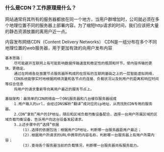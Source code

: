 ### 什么是CDN？工作原理是什么？
网站通常将其所有的服务器都放在同一个地方，当用户群增加时，公司就必须在多个地理位置不同的服务器上部署内容。为了缩短http请求的时间，我们应该把大量的静态资源放置的离用户近一点。

内容发布网络CDN（Content  Delivery Networks）
    CDN是一组分布在多个不同地理位置的web服务器，用于更加有效的向用户发布内容
    

    基本思路：
        尽可能避开互联网上有可能影响数据传输速度和稳定性的瓶颈和环节，使内容传输的更快、更稳定。
        通过在网络各处放置节点服务器所构成的在现有的互联网基础之上的一层智能虚拟网络，
        CDN系统能够实时地根据网络流量和各节点的连接、负载状况以及到用户的距离和响应时间等综合信息
        将用户的请求重新导向离用户最近的服务节点上。
    
    基础架构：最简单的CDN网络由一个DNS服务器和几台缓存服务器组成
        1.用户输入的url，会经过DNS解析“翻译”成对应的ip地址，从而找到CDN专用的服务器。
        2.CDN“拿到”用户的IP地址，随后和区域负载均衡设备配合，选择一台用户所属区域的区域负载均衡设备，告诉用户向这台设备发起请求。
        3.上述步骤中的“选择”依据
            (1).选择的依据包括：根据用户IP地址，判断哪一台服务器距用户最近；
            (2).根据用户所请求的URL中携带的内容名称，判断哪一台服务器上有用户所需内容；
            (3).查询各个服务器当前的负载情况，判断哪一台服务器尚有服务能力。
